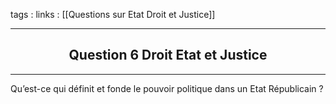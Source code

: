 tags : 
links : [[Questions sur Etat Droit et Justice]]

****

<h2 style="text-align: center;"> Question 6 Droit Etat et Justice </h2>

****

Qu’est-ce qui définit et fonde le pouvoir politique dans un Etat Républicain ?